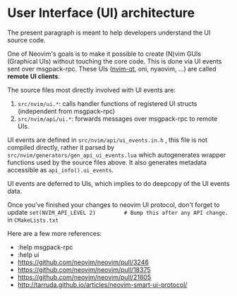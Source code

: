 # User Interface (UI) architecture 

The present paragraph is meant to help developers understand the UI source code.

One of Neovim's goals is to make it possible to create (N)vim GUIs (Graphical UIs) without touching the core code.
This is done via UI events sent over msgpack-rpc. These UIs ([nvim-qt](https://github.com/equalsraf/neovim-qt), oni, nyaovim, ...) are called **remote UI clients**.

The source files most directly involved with UI events are:
1. `src/nvim/ui.*`: calls handler functions of registered UI structs (independent from msgpack-rpc)
2. `src/nvim/api/ui.*`: forwards messages over msgpack-rpc to remote UIs.

UI events are defined in `src/nvim/api/ui_events.in.h` , this file is not compiled directly, rather it parsed by `src/nvim/generators/gen_api_ui_events.lua` which autogenerates wrapper functions used by the source files above. It also generates metadata accessible as `api_info().ui_events`.

UI events are deferred to UIs, which implies to do deepcopy of the UI events data. 

Once you've finished your changes to neovim UI protocol, don't forget to update `set(NVIM_API_LEVEL 2)         # Bump this after any API change.` in `CMakeLists.txt`

Here are a few more references:
* :help msgpack-rpc
* :help ui
* https://github.com/neovim/neovim/pull/3246
* https://github.com/neovim/neovim/pull/18375
* https://github.com/neovim/neovim/pull/21605
* http://tarruda.github.io/articles/neovim-smart-ui-protocol/